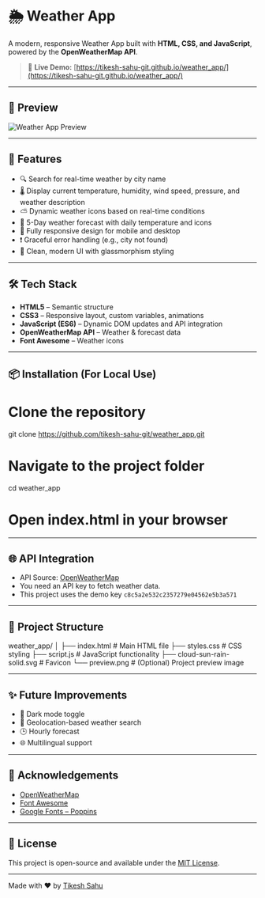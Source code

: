 # 🌦️ Weather App

A modern, responsive Weather App built with **HTML, CSS, and JavaScript**, powered by the **OpenWeatherMap API**.

> 🔗 **Live Demo:** [https://tikesh-sahu-git.github.io/weather_app/](https://tikesh-sahu-git.github.io/weather_app/)

---

## 📸 Preview

![Weather App Preview](weather_app.png)


---

## 🚀 Features

- 🔍 Search for real-time weather by city name
- 🌡️ Display current temperature, humidity, wind speed, pressure, and weather description
- ⛅ Dynamic weather icons based on real-time conditions
- 📆 5-Day weather forecast with daily temperature and icons
- 📱 Fully responsive design for mobile and desktop
- ❗ Graceful error handling (e.g., city not found)
- 🎨 Clean, modern UI with glassmorphism styling

---

## 🛠️ Tech Stack

- **HTML5** – Semantic structure
- **CSS3** – Responsive layout, custom variables, animations
- **JavaScript (ES6)** – Dynamic DOM updates and API integration
- **OpenWeatherMap API** – Weather & forecast data
- **Font Awesome** – Weather icons

---

## 📦 Installation (For Local Use)

# Clone the repository
git clone https://github.com/tikesh-sahu-git/weather_app.git

# Navigate to the project folder
cd weather_app

# Open index.html in your browser


---

## 🌐 API Integration

* API Source: [OpenWeatherMap](https://openweathermap.org/)
* You need an API key to fetch weather data.
* This project uses the demo key `c8c5a2e532c2357279e04562e5b3a571`

---

## 📁 Project Structure

weather_app/
│
├── index.html         # Main HTML file
├── styles.css         # CSS styling
├── script.js          # JavaScript functionality
├── cloud-sun-rain-solid.svg  # Favicon
└── preview.png        # (Optional) Project preview image

---

## ✨ Future Improvements

* 🌙 Dark mode toggle
* 📍 Geolocation-based weather search
* 🕒 Hourly forecast
* 🌐 Multilingual support

---

## 🙌 Acknowledgements

* [OpenWeatherMap](https://openweathermap.org/)
* [Font Awesome](https://fontawesome.com/)
* [Google Fonts – Poppins](https://fonts.google.com/specimen/Poppins)

---

## 📃 License

This project is open-source and available under the [MIT License](LICENSE).

---

Made with ❤️ by [Tikesh Sahu](https://github.com/tikesh-sahu-git)
